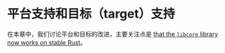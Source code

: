 # 平台支持和目标（target）支持

[libcore]: libcore-for-low-level-rust.md

在本章中，我们讨论平台和目标的改进，主要关注点是 [that the `libcore` library now works on stable Rust][libcore]。
